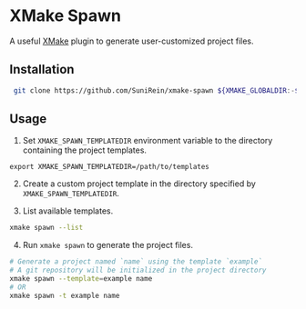 # XMake Spawn

A useful [XMake](https://xmake.io) plugin to generate user-customized project files.

## Installation

```bash
 git clone https://github.com/SuniRein/xmake-spawn ${XMAKE_GLOBALDIR:-$HOME}/.xmake/plugins/xmake-spawn
```

## Usage

1. Set `XMAKE_SPAWN_TEMPLATEDIR` environment variable to the directory containing the project templates.

```
export XMAKE_SPAWN_TEMPLATEDIR=/path/to/templates
```

2. Create a custom project template in the directory specified by `XMAKE_SPAWN_TEMPLATEDIR`.

3. List available templates.

```bash
xmake spawn --list
```

4. Run `xmake spawn` to generate the project files.

```bash
# Generate a project named `name` using the template `example`
# A git repository will be initialized in the project directory
xmake spawn --template=example name
# OR
xmake spawn -t example name
```
